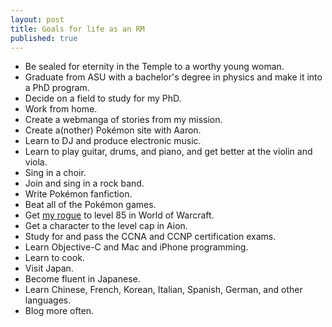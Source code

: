 ```yaml
---
layout: post
title: Goals for life as an RM
published: true
---
```


 * Be sealed for eternity in the Temple to a worthy young woman.
 * Graduate from ASU with a bachelor's degree in physics and make it into a PhD program.
 * Decide on a field to study for my PhD.
 * Work from home.
 * Create a webmanga of stories from my mission.
 * Create a(nother) Pok&eacute;mon site with Aaron.
 * Learn to DJ and produce electronic music.
 * Learn to play guitar, drums, and piano, and get better at the violin and viola.
 * Sing in a choir.
 * Join and sing in a rock band.
 * Write Pok&eacute;mon fanfiction.
 * Beat all of the Pok&eacute;mon games.
 * Get [my rogue][] to level 85 in World of Warcraft.
 * Get a character to the level cap in Aion.
 * Study for and pass the CCNA and CCNP certification exams.
 * Learn Objective-C and Mac and iPhone programming.
 * Learn to cook.
 * Visit Japan.
 * Become fluent in Japanese.
 * Learn Chinese, French, Korean, Italian, Spanish, German, and other languages.
 * Blog more often.

[my rogue]: /wow.html
